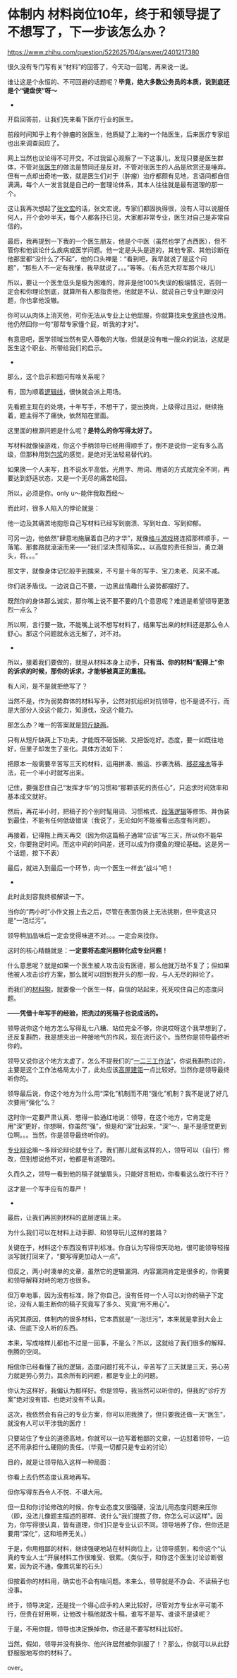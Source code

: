 # 体制内 材料岗位10年，终于和领导提了不想写了，下一步该怎么办？

https://www.zhihu.com/question/522625704/answer/2401217380

很久没有专门写有关“材料”的回答了，今天动一回笔，再来说一说。

谁让这是个永恒的、不可回避的话题呢？**毕竟，绝大多数公务员的本质，说到底还是个“键盘侠”呀～**

-

开启回答前，让我们先来看下医疗行业的医生。

前段时间知乎上有个肿瘤的张医生，他质疑了上海的一个陆医生，后来医疗专家组也出来调查回应了。

网上当然也议论得不可开交。不过我留心观察了一下这事儿，发现只要是医生群体，不管对[张医生](https://www.zhihu.com/search?q=%E5%BC%A0%E5%8C%BB%E7%94%9F&search_source=Entity&hybrid_search_source=Entity&hybrid_search_extra=%7B%22sourceType%22%3A%22answer%22%2C%22sourceId%22%3A2401217380%7D)的做法是赞同还是反对，不管对张医生的人品是欣赏还是唾弃。但有一点却出奇地一致，就是医生们对于（肿瘤）治疗都颇有见地，言语间都自信满满，每个人一发言就是自己的一套理论体系，其本人往往就是最有道理的那一个。

这让我再次想起了[张文宏](https://www.zhihu.com/search?q=%E5%BC%A0%E6%96%87%E5%AE%8F&search_source=Entity&hybrid_search_source=Entity&hybrid_search_extra=%7B%22sourceType%22%3A%22answer%22%2C%22sourceId%22%3A2401217380%7D)的话，张文宏说，专家们都固执得很，没有人可以说服任何人，开个会吵半天，每个人都各抒已见，大家都非常专业，医生对自己是非常自信的。

最后，我再提到一下我的一个医生朋友，他是个中医（虽然也学了点西医），但不管你和他谈论什么疾病或医学问题。他一定是头头是道的，其他专家、其他诊断在他那里都“没什么了不起”，他的口头禅是：“看到吧，我早就说了是这个问题”，“那些人不一定有我懂，我早就说了。。。”等等。（有点范大将军那个味儿）

所以，要让一个医生低头是极为困难的，除非是他100%失误的极端情况，否则一定会和你理论到底，就算所有人都指责他，他就是不认、就说自己专业判断没问题，你也拿他没辙。

你可以从肉体上消灭他，可你无法从专业上让他屈服，你就算找来[专家组](https://www.zhihu.com/search?q=%E4%B8%93%E5%AE%B6%E7%BB%84&search_source=Entity&hybrid_search_source=Entity&hybrid_search_extra=%7B%22sourceType%22%3A%22answer%22%2C%22sourceId%22%3A2401217380%7D)也没用。他仍然回你一句“那帮专家懂个屁，听我的才对”。

有意思吧，医学领域当然有受人尊敬的大咖，但就是没有唯一服众的说法，这就是医生这个职业、所带给我们的启示。

-

那么，这个启示和题问有啥关系呢？

有，因为顺着[逻辑线](https://www.zhihu.com/search?q=%E9%80%BB%E8%BE%91%E7%BA%BF&search_source=Entity&hybrid_search_source=Entity&hybrid_search_extra=%7B%22sourceType%22%3A%22answer%22%2C%22sourceId%22%3A2401217380%7D)，很快就会派上用场。

先看题主现在的处境，十年写手，不想干了，提出换岗，上级得过且过，继续拖着，题主得不了痛快，依然陷在里面。

这里面的根源问题是什么呢？**是特么的你写得太好了。**

写材料就像操游戏，你这个手柄领导已经用得顺手了，倒不是说你一定有多么高级，但那种用到[包浆](https://www.zhihu.com/search?q=%E5%8C%85%E6%B5%86&search_source=Entity&hybrid_search_source=Entity&hybrid_search_extra=%7B%22sourceType%22%3A%22answer%22%2C%22sourceId%22%3A2401217380%7D)的感觉，是绝对无法轻易替代的。

如果换一个人来写，且不说水平高低，光用字、用词、用语的方式就完全不同，再要达到舒适状态，又是一个无尽的痛苦轮回。

所以，必须是你。only u～能伴我取西经～

而此时，很多人陷入的悖论就是：

他一边及其痛苦地抱怨自己写材料已经写到崩溃、写到吐血、写到抑郁。

可另一边，他依然“肆意地施展着自己的才华”，就像[格斗游戏](https://www.zhihu.com/search?q=%E6%A0%BC%E6%96%97%E6%B8%B8%E6%88%8F&search_source=Entity&hybrid_search_source=Entity&hybrid_search_extra=%7B%22sourceType%22%3A%22answer%22%2C%22sourceId%22%3A2401217380%7D)搓连招那样顺手，一落笔、那套路就滾滚而来——“我们坚决贯彻落实。。以高度的责任担当，勇立潮头，将。。。”

那文字，就像身体记忆般手到擒来，不亏是十年的写手、宝刀未老、风采不减。

你们说矛盾伐。一边说自己不要，一边黑丝情趣什么姿势都摆好了。

既然你的身体那么诚实，那你嘴上说不要不要的几个意思呢？难道是希望领导更激烈一点么？

所以啊，言行要一致，不能嘴上说不想写材料了，结果写出来的材料还是那么令人舒心。那这个问题就永远无解了，对不对。

-

所以，接着我们要做的，就是从材料本身上动手，**只有当、你的材料“配得上”你的诉求的时候，那你的诉求，才能够被真正的重视。**

有人问，是不是就拒绝写了？

当然不是，作为弱势群体的材料写手，公然对抗组织对抗领导，也不是说不行，而是大部分人没这个能力，知道伐，没这个能力。

那怎么办？唯一的答案就是[短斤缺两](https://www.zhihu.com/search?q=%E7%9F%AD%E6%96%A4%E7%BC%BA%E4%B8%A4&search_source=Entity&hybrid_search_source=Entity&hybrid_search_extra=%7B%22sourceType%22%3A%22answer%22%2C%22sourceId%22%3A2401217380%7D)。

只有从短斤缺两上下功夫，才能既不砸饭碗、又把饭吃好。态度，要一如既往地好，但里子却发生了变化。具体方法如下：

把原本一般需要辛苦写三天的材料，运用拼凑、搬运、抄袭洗稿、[移花接木](https://www.zhihu.com/search?q=%E7%A7%BB%E8%8A%B1%E6%8E%A5%E6%9C%A8&search_source=Entity&hybrid_search_source=Entity&hybrid_search_extra=%7B%22sourceType%22%3A%22answer%22%2C%22sourceId%22%3A2401217380%7D)等手法，花一个半小时就写出来。

记住，要强忍住自己“发挥才华”的习惯和“那颗该死的责任心”，只追求时间效率和基本成文就好。

然后，再花半小时，把稿子的个别时髦用词、习惯格式、[段落逻辑](https://www.zhihu.com/search?q=%E6%AE%B5%E8%90%BD%E9%80%BB%E8%BE%91&search_source=Entity&hybrid_search_source=Entity&hybrid_search_extra=%7B%22sourceType%22%3A%22answer%22%2C%22sourceId%22%3A2401217380%7D)等修饰、并伪装到最佳，不能有任何低级错误（我说了，无论如何不能被看出态度有问题）。

再接着，记得拖上两天再交（因为你这篇稿子通常“应该”写三天，所以你不能早交，你要拖足时间。而这中间的时间差，还可以成为你摸鱼的理论基础。这是另一个话题，按下不表）

最后，就进入到最后一个环节，向一个医生一样去“战斗”吧！

-

此时此刻容我终极解读一下。

当你的“两小时”小作文报上去之后，尽管在表面伪装上无法挑剔，但毕竟这只是“一泡烂污”。

领导稍加品味后一定会觉得味道不对。。。一定会来找你。

这时的核心精髓就是：**一定要将态度问题转化成专业问题！**

什么意思呢？就是如果一个医生被人攻击没有医德，那么他就万劫不复了；但如果他被人攻击诊疗方案，那么就可以回到我开头的那一段，与人无尽的辩论了。

而我们的[材料狗](https://www.zhihu.com/search?q=%E6%9D%90%E6%96%99%E7%8B%97&search_source=Entity&hybrid_search_source=Entity&hybrid_search_extra=%7B%22sourceType%22%3A%22answer%22%2C%22sourceId%22%3A2401217380%7D)，就要像一个医生一样，自信的站起来，死死咬住自己的态度问题。

**——凭借十年写手的经验，把洗过的死稿子也说成活的。**

领导说你这个地方怎么写得乱七八糟、站位完全不够，你说哎呀这个我早想到了，还反复斟酌，我是想突出一种接地气的作风，现在流行这个。当然你是领导最终听你的。

领导又说你这个地方太虚了，怎么不提我们的“[一二三工作法](https://www.zhihu.com/search?q=%E4%B8%80%E4%BA%8C%E4%B8%89%E5%B7%A5%E4%BD%9C%E6%B3%95&search_source=Entity&hybrid_search_source=Entity&hybrid_search_extra=%7B%22sourceType%22%3A%22answer%22%2C%22sourceId%22%3A2401217380%7D)”，你说我斟酌过的，主要是这个工作法格局太小了，此处应该[高屋建瓴](https://www.zhihu.com/search?q=%E9%AB%98%E5%B1%8B%E5%BB%BA%E7%93%B4&search_source=Entity&hybrid_search_source=Entity&hybrid_search_extra=%7B%22sourceType%22%3A%22answer%22%2C%22sourceId%22%3A2401217380%7D)一点比较好。当然你是领导最终听你的。

领导最后说，你这个地方为什么用“深化”机制而不用“强化”机制？我不是说了好几次要用“强化”么？

这时你一定要严肃认真、憋得一脸通红地说：领导，在这个地方，它肯定是用“深”更好，你想啊，你虽然“强”，但是和“深”比起来，“深”～、是不是感觉更到位啊。。。当然，你是领导最终听你的。

[专业辩论](https://www.zhihu.com/search?q=%E4%B8%93%E4%B8%9A%E8%BE%A9%E8%AE%BA&search_source=Entity&hybrid_search_source=Entity&hybrid_search_extra=%7B%22sourceType%22%3A%22answer%22%2C%22sourceId%22%3A2401217380%7D)嘛～多辩论辩论就专业了。我们那儿就有这样的人，领导可以（自行）修改，但别想说他不对，他都是有道理的。

久而久之，领导一看到他的稿子就皱眉头，只能好言相劝，你看看这么改行不行？

这才是一个写手应有的尊严！

-

最后，让我们再回到材料的底层逻辑上来。

为什么我们可以在材料上动手脚、和领导玩儿这样的套路？

关键在于，材料这个东西没有评判标准。你自认为写得惊天动地，很可能领导轻描淡写就打回来了，“要写得更加动人一点”。

但反之，两小时凑单的文章，虽然它的逻辑漏洞、内容漏洞肯定是很多的，你需要和领导解释对峙的地方也很多。

但万幸地事，因为没有标准，除了你自己，没有任何一个人可以对你的稿子下定论，没有人能主断你的稿子究竟写了多久、究竟“用不用心”。

再究其原因，体制内的很多材料，它本质就是“一泡烂污”，本来就是拿到大会上读、但底下没人听的东西。

本来，写成啥样儿都也不过是一回事，不是么？所以，这就给了我们很多的解释、倒腾的空间。

相信你已经看懂了我的逻辑，态度问题打死不认，辛苦写了三天就是三天，劳心劳力就是劳心劳力。其余所有的问题，都是专业上的问题。

你认为这样好，我偏认为那样好。你是领导，我当然可以听你的，但我的“诊疗方案”绝对没有错、也绝对没有不认真。

这次，我依然会有自己的专业方案，你可以把我换了，但只要我还做一天“医生”，就没有人可以干涉我的医疗！

只要站住了专业的道德高地，你就可以一边写着粗鄙的文章，一边怼着领导，一边还不用承担什么硬刚的责任。（毕竟一切都只是专业的讨论）

目的，就是让领导陷入这样一种局面：

你看上去仍然态度认真地再写。

但你写得东西令人不悦、不堪大用。

但一旦和你讨论修改的时候，你专业态度又很强硬，没法儿用态度问题来压你（即，没法儿像题主描述的那样、说什么“我们提拔了你，你怎么可以这样”。因为，你写得很认真，皆有道理，你们只是专业认识不同。领导培养了你，但你还是要用“深化”，这和培养无关。）

于是，你用粗鄙的材料，继续强硬地站在材料岗位上，让领导感到，和你这个“认真的专业人士”开展材料工作很难受、很累。（类似于，和你这个医生讨论诊断很累，因为说不通，像粪坑里的石头）

但按着你的材料用，确实也不会有啥问题。本来么，领导就是不办会、不读稿子也没事。

终于，领导决定，还是找一个得心应手的人来比较好，尽管对方专业水平可能不行，但贵在好用啊，让他改十稿他就改十稿，谁写不是写、谁读不是读呢？

于是，不用你提，领导也决定换掉你，你还是不要写材料比较好。

当然，假如，领导并没有换你、他兴许居然被你驯服了！？那么，你就可以从此舒舒服服地写你的材料了。

over。